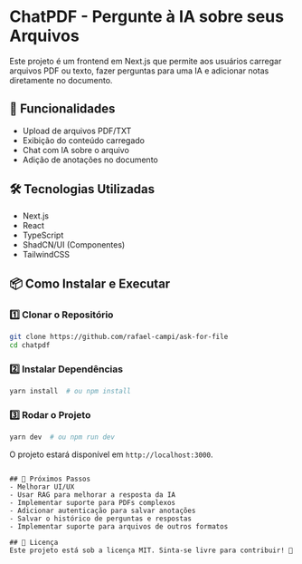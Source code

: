 # ChatPDF - Pergunte à IA sobre seus Arquivos

Este projeto é um frontend em Next.js que permite aos usuários carregar arquivos PDF ou texto, fazer perguntas para uma IA e adicionar notas diretamente no documento.

## 🚀 Funcionalidades
- Upload de arquivos PDF/TXT
- Exibição do conteúdo carregado
- Chat com IA sobre o arquivo
- Adição de anotações no documento

## 🛠 Tecnologias Utilizadas
- Next.js
- React
- TypeScript
- ShadCN/UI (Componentes)
- TailwindCSS

## 📦 Como Instalar e Executar

### 1️⃣ Clonar o Repositório
```sh
git clone https://github.com/rafael-campi/ask-for-file
cd chatpdf
```

### 2️⃣ Instalar Dependências
```sh
yarn install  # ou npm install
```

### 3️⃣ Rodar o Projeto
```sh
yarn dev  # ou npm run dev
```

O projeto estará disponível em `http://localhost:3000`.

```

## 📌 Próximos Passos
- Melhorar UI/UX
- Usar RAG para melhorar a resposta da IA
- Implementar suporte para PDFs complexos
- Adicionar autenticação para salvar anotações
- Salvar o histórico de perguntas e respostas
- Implementar suporte para arquivos de outros formatos

## 📝 Licença
Este projeto está sob a licença MIT. Sinta-se livre para contribuir! 🚀

